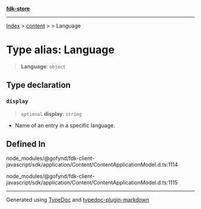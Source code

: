 [**fdk-store**](../../../README.md)
***

[Index](../../../API.md) > [content](../../README.md) > [<internal>](../README.md) > Language

# Type alias: Language

> **Language**: `object`

## Type declaration

### `display`

> `optional` **display**: `string`

- Name of an entry in a specific language.

## Defined In

node\_modules/@gofynd/fdk-client-javascript/sdk/application/Content/ContentApplicationModel.d.ts:1114

node\_modules/@gofynd/fdk-client-javascript/sdk/application/Content/ContentApplicationModel.d.ts:1115

***
Generated using [TypeDoc](https://typedoc.org/) and [typedoc-plugin-markdown](https://www.npmjs.com/package/typedoc-plugin-markdown)
